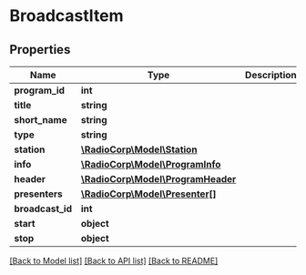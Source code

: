 # BroadcastItem

## Properties
Name | Type | Description | Notes
------------ | ------------- | ------------- | -------------
**program_id** | **int** |  | [optional] 
**title** | **string** |  | [optional] 
**short_name** | **string** |  | [optional] 
**type** | **string** |  | [optional] 
**station** | [**\RadioCorp\Model\Station**](Station.md) |  | [optional] 
**info** | [**\RadioCorp\Model\ProgramInfo**](ProgramInfo.md) |  | [optional] 
**header** | [**\RadioCorp\Model\ProgramHeader**](ProgramHeader.md) |  | [optional] 
**presenters** | [**\RadioCorp\Model\Presenter[]**](Presenter.md) |  | [optional] 
**broadcast_id** | **int** |  | [optional] 
**start** | **object** |  | [optional] 
**stop** | **object** |  | [optional] 

[[Back to Model list]](../README.md#documentation-for-models) [[Back to API list]](../README.md#documentation-for-api-endpoints) [[Back to README]](../README.md)


